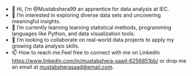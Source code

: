 - 👋 Hi, I’m @Mustabshera99 an apprentice for data analysis at IEC.
- 👀 I’m interested in exploring diverse data sets and uncovering meaningful insights.
- 🌱 I’m currently learning learning statistical methods, programming languages like Python, and data visualization tools.
- 💞️ I’m looking to collaborate on real-world data projects to apply my growing data analysis skills.
- 📫 How to reach me.Feel free to connect with me on LinkedIn https://www.linkedin.com/in/mustabshera-saad-6256851bb/  or drop me an email at mustabsherasaad@email.com.

<!---
Mustabshera99/Mustabshera99 is a ✨ special ✨ repository because its `README.md` (this file) appears on your GitHub profile.
You can click the Preview link to take a look at your changes.
--->
